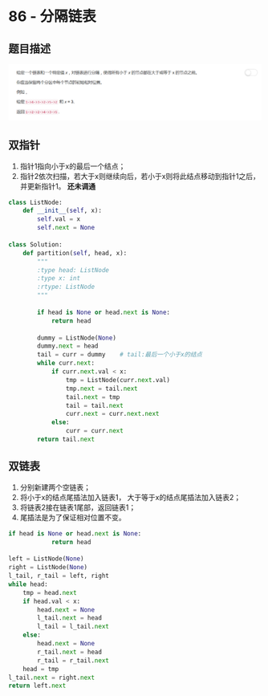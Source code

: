 # 86 - 分隔链表

## 题目描述
![problem](images/86.png)

## 双指针
1. 指针1指向小于x的最后一个结点；
2. 指针2依次扫描，若大于x则继续向后，若小于x则将此结点移动到指针1之后，并更新指针1。
**还未调通**
```python
class ListNode:
    def __init__(self, x):
        self.val = x
        self.next = None

class Solution:
    def partition(self, head, x):
        """
        :type head: ListNode
        :type x: int
        :rtype: ListNode
        """

        if head is None or head.next is None:
            return head

        dummy = ListNode(None)
        dummy.next = head 
        tail = curr = dummy    # tail:最后一个小于x的结点
        while curr.next: 
            if curr.next.val < x:
                tmp = ListNode(curr.next.val)
                tmp.next = tail.next
                tail.next = tmp
                tail = tail.next
                curr.next = curr.next.next
            else:
                curr = curr.next
        return tail.next
```

## 双链表
1. 分别新建两个空链表；
2. 将小于x的结点尾插法加入链表1， 大于等于x的结点尾插法加入链表2；
3. 将链表2接在链表1尾部，返回链表1；
4. 尾插法是为了保证相对位置不变。

```python
if head is None or head.next is None:
            return head

left = ListNode(None)
right = ListNode(None)
l_tail, r_tail = left, right
while head:
    tmp = head.next
    if head.val < x:
        head.next = None
        l_tail.next = head
        l_tail = l_tail.next
    else:
        head.next = None
        r_tail.next = head
        r_tail = r_tail.next
    head = tmp
l_tail.next = right.next
return left.next
```